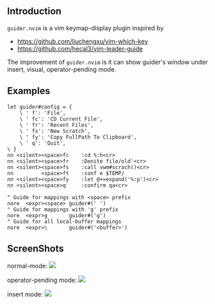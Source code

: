 
## Introduction

`guider.nvim` is a vim keymap-display plugin inspired by
- https://github.com/liuchengxu/vim-which-key
- https://github.com/hecal3/vim-leader-guide

The improvement of `guider.nvim` is it can show guider's window under insert,
visual, operator-pending mode.

## Examples

```viml
let guider#config = {
    \ ' f': 'File',
    \ ' fc': 'CD Current File',
    \ ' fr': 'Recent Files',
    \ ' fs': 'New Scratch',
    \ ' fy': 'Copy FullPath To Clipboard',
    \ ' q': 'Quit',
\ }
nn <silent><space>fc    :cd %:h<cr>
nn <silent><space>fr    :Denite file/old'<cr>
nn <silent><space>fs    :call vwm#scrach()<cr>
nn         <space>ft    :conf e $TEMP/
nn <silent><space>fy    :let @+=expand('%:p')<cr>
nn <silent><space>q     :confirm qa<cr>

" Guide for mappings with <space> prefix
nore  <expr><space> guider#(' ')
" Guide for mappings with 'g' prefix
nore  <expr>g       guider#('g')
" Guide for all local-buffer mappings
nore  <expr>\       guider#('<buffer>')
```

## ScreenShots

normal-mode:
![](https://user-images.githubusercontent.com/9403405/60603176-cfc04000-9de7-11e9-80ff-e82a89e9d6b1.gif)

operator-pending mode:
![](https://user-images.githubusercontent.com/9403405/60603187-d51d8a80-9de7-11e9-89da-969d123e9dde.gif)

insert mode:
![](https://user-images.githubusercontent.com/9403405/60603203-df3f8900-9de7-11e9-9594-8bbe527c506b.gif)

